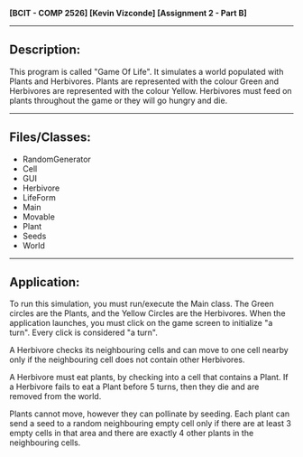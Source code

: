 **[BCIT - COMP 2526] [Kevin Vizconde] [Assignment 2 - Part B]**

------------
Description:
------------
This program is called "Game Of Life". It simulates a world populated with Plants and Herbivores.
Plants are represented with the colour Green
and Herbivores are represented with the colour Yellow.
Herbivores must feed on plants throughout the game or they will go hungry and die.


--------------
Files/Classes:
--------------
- RandomGenerator
- Cell
- GUI
- Herbivore
- LifeForm
- Main
- Movable
- Plant
- Seeds
- World


------------
Application:
------------
To run this simulation, you must run/execute the Main class.
The Green circles are the Plants, and the Yellow Circles are the Herbivores.
When the application launches, you must click on the game screen to initialize "a turn".
Every click is considered "a turn".

A Herbivore checks its neighbouring cells and can move to one cell nearby
only if the neighbouring cell does not contain other Herbivores.

A Herbivore must eat plants, by checking into a cell that contains a Plant.
If a Herbivore fails to eat a Plant before 5 turns, then they die and are removed from the world.

Plants cannot move, however they can pollinate by seeding. Each plant can send a seed to a random
neighbouring empty cell only if there are at least 3 empty cells in that area and there are exactly
4 other plants in the neighbouring cells.

